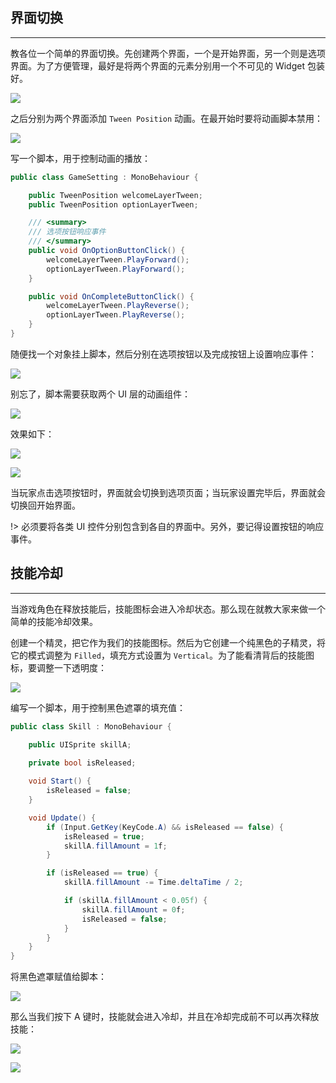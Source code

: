 ## 界面切换

---

教各位一个简单的界面切换。先创建两个界面，一个是开始界面，另一个则是选项界面。为了方便管理，最好是将两个界面的元素分别用一个不可见的 Widget 包装好。

![](http://obkyr9y96.bkt.clouddn.com/image/post/U3D/NGUI%E5%9F%BA%E7%A1%80%E6%A1%88%E4%BE%8B/01.png)

之后分别为两个界面添加 `Tween Position` 动画。在最开始时要将动画脚本禁用：

![](http://obkyr9y96.bkt.clouddn.com/image/post/U3D/NGUI%E5%9F%BA%E7%A1%80%E6%A1%88%E4%BE%8B/02.png)

写一个脚本，用于控制动画的播放：

```csharp
public class GameSetting : MonoBehaviour {

    public TweenPosition welcomeLayerTween;
    public TweenPosition optionLayerTween;

    /// <summary>
    /// 选项按钮响应事件
    /// </summary>
    public void OnOptionButtonClick() {
        welcomeLayerTween.PlayForward();
        optionLayerTween.PlayForward();
    }

    public void OnCompleteButtonClick() {
        welcomeLayerTween.PlayReverse();
        optionLayerTween.PlayReverse();
    }
}
```

随便找一个对象挂上脚本，然后分别在选项按钮以及完成按钮上设置响应事件：

![](http://obkyr9y96.bkt.clouddn.com/image/post/U3D/NGUI%E5%9F%BA%E7%A1%80%E6%A1%88%E4%BE%8B/03.png)

别忘了，脚本需要获取两个 UI 层的动画组件：

![](http://obkyr9y96.bkt.clouddn.com/image/post/U3D/NGUI%E5%9F%BA%E7%A1%80%E6%A1%88%E4%BE%8B/04.png)

效果如下：

![](http://obkyr9y96.bkt.clouddn.com/image/post/U3D/NGUI%E5%9F%BA%E7%A1%80%E6%A1%88%E4%BE%8B/05.png)

![](http://obkyr9y96.bkt.clouddn.com/image/post/U3D/NGUI%E5%9F%BA%E7%A1%80%E6%A1%88%E4%BE%8B/06.png)

当玩家点击选项按钮时，界面就会切换到选项页面；当玩家设置完毕后，界面就会切换回开始界面。

!> 必须要将各类 UI 控件分别包含到各自的界面中。另外，要记得设置按钮的响应事件。

## 技能冷却

---

当游戏角色在释放技能后，技能图标会进入冷却状态。那么现在就教大家来做一个简单的技能冷却效果。

创建一个精灵，把它作为我们的技能图标。然后为它创建一个纯黑色的子精灵，将它的模式调整为 `Filled`，填充方式设置为 `Vertical`。为了能看清背后的技能图标，要调整一下透明度：

![](http://obkyr9y96.bkt.clouddn.com/image/post/U3D/NGUI%E5%9F%BA%E7%A1%80%E6%A1%88%E4%BE%8B/07.png)

编写一个脚本，用于控制黑色遮罩的填充值：

```csharp
public class Skill : MonoBehaviour {

    public UISprite skillA;
    
    private bool isReleased;

    void Start() {
        isReleased = false;
    }

    void Update() {
        if (Input.GetKey(KeyCode.A) && isReleased == false) {
            isReleased = true;
            skillA.fillAmount = 1f;
        }

        if (isReleased == true) {
            skillA.fillAmount -= Time.deltaTime / 2;

            if (skillA.fillAmount < 0.05f) {
                skillA.fillAmount = 0f;
                isReleased = false;
            }
        }
    }
}
```

将黑色遮罩赋值给脚本：

![](http://obkyr9y96.bkt.clouddn.com/image/post/U3D/NGUI%E5%9F%BA%E7%A1%80%E6%A1%88%E4%BE%8B/08.png)

那么当我们按下 A 键时，技能就会进入冷却，并且在冷却完成前不可以再次释放技能：

![](http://obkyr9y96.bkt.clouddn.com/image/post/U3D/NGUI%E5%9F%BA%E7%A1%80%E6%A1%88%E4%BE%8B/09.png)

![](http://obkyr9y96.bkt.clouddn.com/image/post/U3D/NGUI%E5%9F%BA%E7%A1%80%E6%A1%88%E4%BE%8B/10.png)
